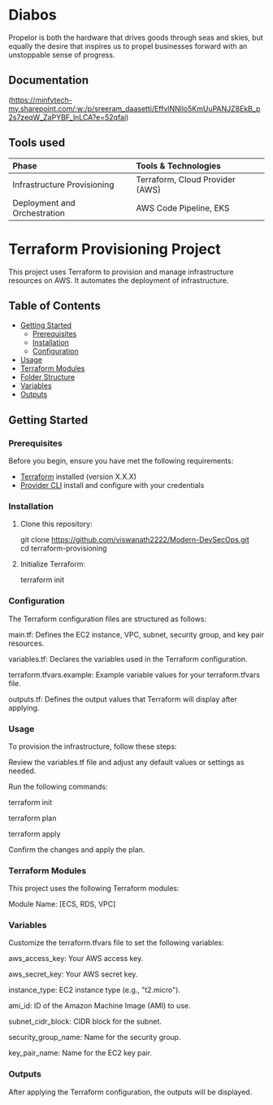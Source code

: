 
# Diabos

Propelor is both the hardware that drives goods through seas and skies, but equally the desire that inspires us to propel businesses forward with an unstoppable sense of progress.


## Documentation

(https://minfytech-my.sharepoint.com/:w:/p/sreeram_daasetti/EffvlNNllo5KmUuPANJZ8EkB_p2s7zeqW_ZaPYBF_lnLCA?e=52qfaj)

## Tools used

| Phase | Tools & Technologies |
| :-------- | :------- |
|  Infrastructure Provisioning      | Terraform, Cloud Provider (AWS) |
| Deployment and Orchestration      | AWS Code Pipeline, EKS |


# Terraform Provisioning Project

This project uses Terraform to provision and manage infrastructure resources on AWS. It automates the deployment of infrastructure.

## Table of Contents

- [Getting Started](#getting-started)
  - [Prerequisites](#prerequisites)
  - [Installation](#installation)
  - [Configuration](#configuration)
- [Usage](#usage)
- [Terraform Modules](#terraform-modules)
- [Folder Structure](#folder-structure)
- [Variables](#variables)
- [Outputs](#outputs)


## Getting Started

### Prerequisites

Before you begin, ensure you have met the following requirements:

- [Terraform](https://www.terraform.io/) installed (version X.X.X)
- [Provider CLI](https://docs.aws.amazon.com/cli/latest/userguide/install-cliv2.html) install and configure with your credentials

### Installation

1. Clone this repository:

   git clone https://github.com/viswanath2222/Modern-DevSecOps.git   
   cd terraform-provisioning

2. Initialize Terraform:
   
   terraform init

### Configuration

The Terraform configuration files are structured as follows:

main.tf: Defines the EC2 instance, VPC, subnet, security group, and key pair resources.

variables.tf: Declares the variables used in the Terraform configuration.

terraform.tfvars.example: Example variable values for your terraform.tfvars file.

outputs.tf: Defines the output values that Terraform will display after applying.

### Usage

To provision the infrastructure, follow these steps:

Review the variables.tf file and adjust any default values or settings as needed.

Run the following commands:

terraform init

terraform plan

terraform apply

Confirm the changes and apply the plan.


### Terraform Modules

This project uses the following Terraform modules:

Module Name: [ECS, RDS, VPC]


### Variables

Customize the terraform.tfvars file to set the following variables:

aws_access_key: Your AWS access key.

aws_secret_key: Your AWS secret key.

instance_type: EC2 instance type (e.g., "t2.micro").

ami_id: ID of the Amazon Machine Image (AMI) to use.

subnet_cidr_block: CIDR block for the subnet.

security_group_name: Name for the security group.

key_pair_name: Name for the EC2 key pair.


### Outputs

After applying the Terraform configuration, the outputs will be displayed.


